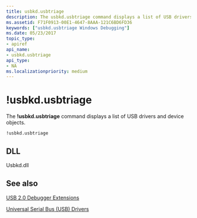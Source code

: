 ```yaml
---
title: usbkd.usbtriage
description: The usbkd.usbtriage command displays a list of USB drivers and device objects.
ms.assetid: F71F0913-00E1-4647-8AAA-121C6BD6FD36
keywords: ["usbkd.usbtriage Windows Debugging"]
ms.date: 05/23/2017
topic_type:
- apiref
api_name:
- usbkd.usbtriage
api_type:
- NA
ms.localizationpriority: medium
---
```


# !usbkd.usbtriage


The **!usbkd.usbtriage** command displays a list of USB drivers and device objects.

```dbgcmd
!usbkd.usbtriage
```

## <span id="DLL"></span><span id="dll"></span>DLL


Usbkd.dll

## <span id="see_also"></span>See also


[USB 2.0 Debugger Extensions](usb-2-0-extensions.md)

[Universal Serial Bus (USB) Drivers](https://go.microsoft.com/fwlink/p?LinkID=227351)

 

 






